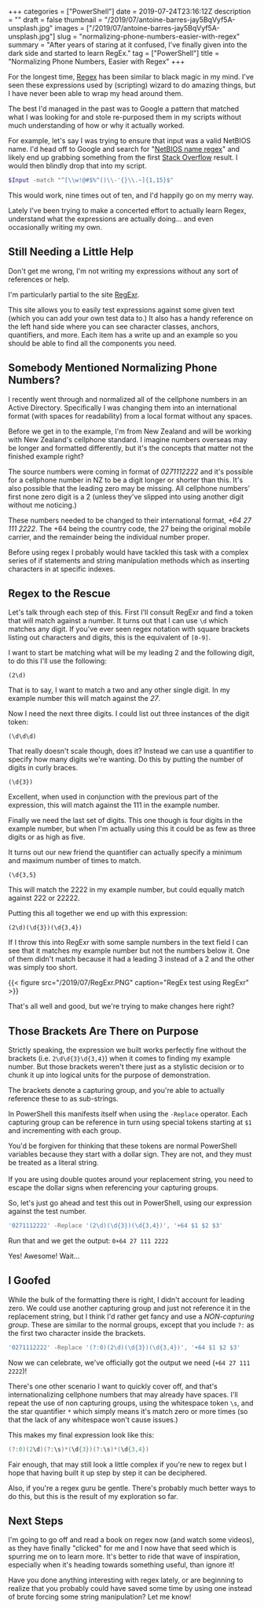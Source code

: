 +++
categories = ["PowerShell"]
date = 2019-07-24T23:16:12Z
description = ""
draft = false
thumbnail = "/2019/07/antoine-barres-jay5BqVyf5A-unsplash.jpg"
images = ["/2019/07/antoine-barres-jay5BqVyf5A-unsplash.jpg"]
slug = "normalizing-phone-numbers-easier-with-regex"
summary = "After years of staring at it confused, I've finally given into the dark side and started to learn RegEx."
tag = ["PowerShell"]
title = "Normalizing Phone Numbers, Easier with Regex"
+++


For the longest time, [Regex](https://en.wikipedia.org/wiki/Regular_expression) has been similar to black magic in my mind. I've seen these expressions used by (scripting) wizard to do amazing things, but I have never been able to wrap my head around them.

The best I'd managed in the past was to Google a pattern that matched what I was looking for and stole re-purposed them in my scripts without much understanding of how or why it actually worked.

For example, let's say I was trying to ensure that input was a valid NetBIOS name. I'd head off to Google and search for "[NetBIOS name regex](http://lmgtfy.com/?q=NetBIOS+name+regex)" and likely end up grabbing something from the first [Stack Overflow](https://stackoverflow.com/questions/24095272/netbios-name-regular-expression) result. I would then blindly drop that into my script.

```powershell
$Input -match "^[\\w!@#$%^()\\-'{}\\.~]{1,15}$"
```

This would work, nine times out of ten, and I'd happily go on my merry way.

Lately I've been trying to make a concerted effort to actually learn Regex, understand what the expressions are actually doing... and even occasionally writing my own.

## Still Needing a Little Help

Don't get me wrong, I'm not writing my expressions without any sort of references or help.

I'm particularly partial to the site [RegExr](https://regexr.com/).

This site allows you to easily test expressions against some given text (which you can add your own test data to.) It also has a handy reference on the left hand side where you can see character classes, anchors, quantifiers, and more. Each item has a write up and an example so you should be able to find all the components you need.

## Somebody Mentioned Normalizing Phone Numbers?

I recently went through and normalized all of the cellphone numbers in an Active Directory. Specifically I was changing them into an international format (with spaces for readability) from a local format without any spaces.

Before we get in to the example, I'm from New Zealand and will be working with New Zealand's cellphone standard. I imagine numbers overseas may be longer and formatted differently, but it's the concepts that matter not the finished example right?

The source numbers were coming in format of _0271112222_ and it's possible for a cellphone number in NZ to be a digit longer or shorter than this. It's also possible that the leading zero may be missing. All cellphone numbers' first none zero digit is a 2 (unless they've slipped into using another digit without me noticing.)

These numbers needed to be changed to their international format, _+64 27 111 2222_. The +64 being the country code, the 27 being the original mobile carrier, and the remainder being the individual number proper.

Before using regex I probably would have tackled this task with a complex series of if statements and string manipulation methods which as inserting characters in at specific indexes.

## Regex to the Rescue

Let's talk through each step of this. First I'll consult RegExr and find a token that will match against a number. It turns out that I can use `\d` which matches any digit. If you've ever seen regex notation with square brackets listing out characters and digits, this is the equivalent of `[0-9]`.

I want to start be matching what will be my leading 2 and the following digit, to do this I'll use the following:

```
(2\d)
```

That is to say, I want to match a two and any other single digit. In my example number this will match against the _27_.

Now I need the next three digits. I could list out three instances of the digit token:

```
(\d\d\d)
```

That really doesn't scale though, does it? Instead we can use a quantifier to specify how many digits we're wanting. Do this by putting the number of digits in curly braces.

```
(\d{3})
```

Excellent, when used in conjunction with the previous part of the expression, this will match against the 111 in the example number.

Finally we need the last set of digits. This one though is four digits in the example number, but when I'm actually using this it could be as few as three digits or as high as five.

It turns out our new friend the quantifier can actually specify a minimum and maximum number of times to match.

```
(\d{3,5}
```

This will match the 2222 in my example number, but could equally match against 222 or 22222.

Putting this all together we end up with this expression:

```
(2\d)(\d{3})(\d{3,4})
```

If I throw this into RegExr with some sample numbers in the text field I can see that it matches my example number but not the numbers below it. One of them didn't match because it had a leading 3 instead of a 2 and the other was simply too short.

{{< figure src="/2019/07/RegExr.PNG" caption="RegEx test using RegExr" >}}

That's all well and good, but we're trying to make changes here right?

## Those Brackets Are There on Purpose

Strictly speaking, the expression we built works perfectly fine without the brackets (i.e. `2\d\d{3}\d{3,4}`) when it comes to finding my example number. But those brackets weren't there just as a stylistic decision or to chunk it up into logical units for the purpose of demonstration.

The brackets denote a capturing group, and you're able to actually reference these to as sub-strings.

In PowerShell this manifests itself when using the `-Replace` operator. Each capturing group can be reference in turn using special tokens starting at `$1` and incrementing with each group.

<p class="warning">You'd be forgiven for thinking that these tokens are normal PowerShell variables because they start with a dollar sign. They are not, and they must be treated as a literal string.
<br /><br />
If you are using double quotes around your replacement string, you need to escape the dollar signs when referencing your capturing groups.</p>

So, let's just go ahead and test this out in PowerShell, using our expression against the test number.

```powershell
'0271112222' -Replace '(2\d)(\d{3})(\d{3,4})', '+64 $1 $2 $3'
```

Run that and we get the output: `0+64 27 111 2222`

Yes! Awesome! Wait...

## I Goofed

While the bulk of the formatting there is right, I didn't account for leading zero. We could use another capturing group and just not reference it in the replacement string, but I think I'd rather get fancy and use a _NON-capturing group_. These are similar to the normal groups, except that you include `?:` as the first two character inside the brackets.

```powershell
'0271112222' -Replace '(?:0)(2\d)(\d{3})(\d{3,4})', '+64 $1 $2 $3'
```

Now we can celebrate, we've officially got the output we need (`+64 27 111 2222`)!

There's one other scenario I want to quickly cover off, and that's internationalizing cellphone numbers that may already have spaces. I'll repeat the use of non capturing groups, using the whitespace token `\s`, and the star quantifier `*` which simply means it's match zero or more times (so that the lack of any whitespace won't cause issues.)

This makes my final expression look like this:

```powershell
(?:0)(2\d)(?:\s)*(\d{3})(?:\s)*(\d{3,4})
```

Fair enough, that may still look a little complex if you're new to regex but I hope that having built it up step by step it can be deciphered.

Also, if you're a regex guru be gentle. There's probably much better ways to do this, but this is the result of my exploration so far.

## Next Steps

I'm going to go off and read a book on regex now (and watch some videos), as they have finally "clicked" for me and I now have that seed which is spurring me on to learn more. It's better to ride that wave of inspiration, especially when it's heading towards something useful, than ignore it!

Have you done anything interesting with regex lately, or are beginning to realize that you probably could have saved some time by using one instead of brute forcing some string manipulation? Let me know!

